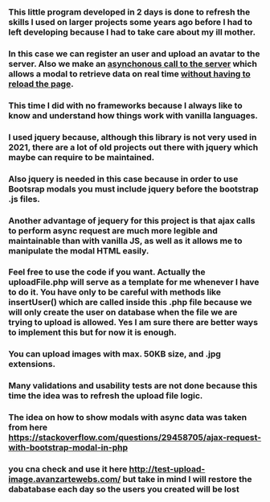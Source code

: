 ### This little program developed in 2 days is done to refresh the skills I used on larger projects some years ago before I had to left developing because I had to take care about my ill mother.
### In this case we can register an user and upload an avatar to the server. Also we make an <u>asynchonous call to the server</u> which allows a modal to retrieve data on real time <u>without having to reload the page</u>.
### This time I did with no frameworks because I always like to know and understand how things work with vanilla languages.
### I used jquery because, although this library is not very used in 2021, there are a lot of old projects out there with jquery which maybe can require to be maintained.
### Also jquery is needed in this case because in order to use Bootsrap modals you must include jquery before the bootstrap .js files.
### Another advantage of jequery for this project is that ajax calls to perform async request are much more legible and maintainable than with vanilla JS, as well as it allows me to manipulate the modal HTML easily.
### Feel free to use the code if you want. Actually the uploadFile.php will serve as a template for me whenever I have to do it. You have only to be careful with methods like insertUser() which are called inside this .php file because we will only create the user on database when the file we are trying to upload is allowed. Yes I am sure there are better ways to implement this but for now it is enough.
### You can upload images with max. 50KB size, and .jpg extensions.
### Many validations and usability tests are not done because this time the idea was to refresh the upload file logic.
### The idea on how to show modals with async data was taken from here https://stackoverflow.com/questions/29458705/ajax-request-with-bootstrap-modal-in-php
### you cna check and use it here http://test-upload-image.avanzartewebs.com/ but take in mind I will restore the dabatabase each day so the users you created will be lost